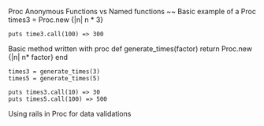 Proc 
Anonymous Functions vs Named functions
~~
Basic example of a Proc
    times3 = Proc.new {|n| n * 3}

    puts time3.call(100) => 300



Basic method written with proc
    def generate_times(factor)
        return Proc.new {|n| n* factor} 
    end

    times3 = generate_times(3)
    times5 = generate_times(5)

    puts times3.call(10) => 30
    puts times5.call(100) => 500
<!-- !!                              -->
Using rails in Proc for data validations